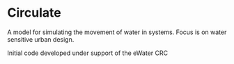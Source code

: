 # Circulate
A model for simulating the movement of water in systems. Focus is on water sensitive urban design.

Initial code developed under support of the eWater CRC
